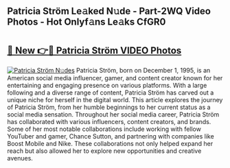 ## Patricia Ström Le𝚊ked N𝚞de - Part-2WQ Video Photos - Hot Onlyf𝚊ns Le𝚊ks CfGR0

# <h2><a href="http://ac35169.deff.icu/?id=Patricia+Str%c3%b6m">🔗 New 👉🔴 Patricia Ström VIDEO Photos</a></h2>

[![Patricia Ström N𝚞des](https://i.imgur.com/rIISA9y.gif)](http://ac35169.deff.icu/?id=Patricia+Str%c3%b6m)
Patricia Ström, born on December 1, 1995, is an American social media influencer, gamer, and content creator known for her entertaining and engaging presence on various platforms. With a large following and a diverse range of content, Patricia Ström has carved out a unique niche for herself in the digital world. This article explores the journey of Patricia Ström, from her humble beginnings to her current status as a social media sensation. Throughout her social media career, Patricia Ström has collaborated with various influencers, content creators, and brands. Some of her most notable collaborations include working with fellow YouTuber and gamer, Chance Sutton, and partnering with companies like Boost Mobile and Nike. These collaborations not only helped expand her reach but also allowed her to explore new opportunities and creative avenues.
